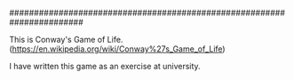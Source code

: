 #######################################################################

This is Conway's Game of Life. 
(https://en.wikipedia.org/wiki/Conway%27s_Game_of_Life)


I have written this game as an exercise at university.
